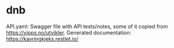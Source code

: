 # dnb
API.yaml: Swagger file with API tests/notes, some of it copied from https://vipps.no/utvikler. 
Generated documentation: https://kavringkjeks.restlet.io/